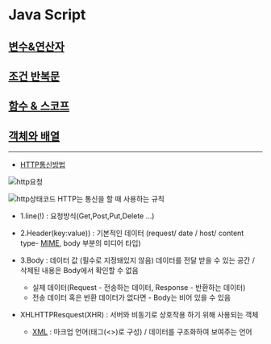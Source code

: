 # Java Script

## [변수&연산자](https://github.com/100SeongJun/JS/blob/main/step02_data)

## [조건 반복문](https://github.com/100SeongJun/JS/blob/main/step03_control_flow)

## [함수 & 스코프](https://github.com/100SeongJun/JS/blob/main/step04_function)

## [객체와 배열](https://github.com/100SeongJun/JS/blob/main/step05_object)

---

- [HTTP통신방법](https://developer.mozilla.org/ko/docs/Web/HTTP/Basics_of_HTTP)

![http요청](https://mdn.mozillademos.org/files/13687/HTTP_Request.png)

![http상태코드](https://developer.mozilla.org/ko/docs/Web/HTTP/Status)
HTTP는 통신을 할 때 사용하는 규칙

- 1.line(!) : 요청방식(Get,Post,Put,Delete ...)
- 2.Header(key:value)) : 기본적인 데이터 (request/ date / host/ content type- [MIME](https://developer.mozilla.org/ko/docs/Web/HTTP/Basics_of_HTTP/MIME_Types), body 부분의 미디어 타입)

- 3.Body : 데이터 값 (필수로 지정돼있지 않음) 데이터를 전달 받을 수 있는 공간 / 삭제된 내용은 Body에서 확인할 수 없음
  - 실제 데이터(Request - 전송하는 데이터, Response - 반환하는 데이터)
  - 전송 데이터 혹은 반환 데이터가 없다면 - Body는 비어 있을 수 있음

- XHLHTTPResquest(XHR) : 서버와 비동기로 상호작용 하기 위해 사용되는 객체
  - [XML](https://ko.wikipedia.org/wiki/XML) : 마크업 언어(태그(<>)로 구성) / 데이터를 구조화하여 보여주는 언어
